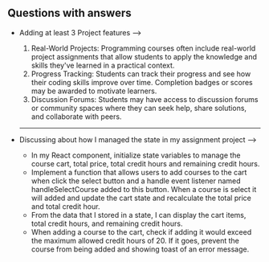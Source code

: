 ##  Questions with answers

- Adding at least 3 Project features -->
   1. Real-World Projects: Programming courses often include real-world project assignments that allow students to apply the knowledge and skills they've learned in a practical context. 
   2. Progress Tracking: Students can track their progress and see how their coding skills improve over time. Completion badges or scores may be awarded to motivate learners.
   3. Discussion Forums: Students may have access to discussion forums or community spaces where they can seek help, share solutions, and collaborate with peers.

   * * *


- Discussing about how I managed the state in my assignment project -->
   * In my React component, initialize state variables to manage the course cart, total price, total credit hours and remaining credit hours.
   * Implement a function that allows users to add courses to the cart when click the select button and a handle event listener named handleSelectCourse added to this button. When a course is select it will added and update the cart state and recalculate the total price and total credit hour.
   * From the data that I stored in a state, I can display the cart items, total credit hours, and remaining credit hours.
   * When adding a course to the cart, check if adding it would exceed the maximum allowed credit hours of 20. If it goes, prevent the course from being added and showing toast of an error message.
